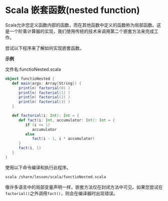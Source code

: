 # Scala 嵌套函数(nested function)

Scala允许您定义函数内部的函数，而在其他函数中定义的函数称为局部函数。这是一个阶乘计算器的实现，我们使用传统的技术来调用第二个嵌套方法来完成工作。

尝试以下程序来了解如何实现嵌套函数。

**示例**

文件名:functioNested.scala

```scala
object functioNested {
   def main(args: Array[String]) {
      println( factorial(0) )
      println( factorial(1) )
      println( factorial(2) )
      println( factorial(3) )
   }

   def factorial(i: Int): Int = {
      def fact(i: Int, accumulator: Int): Int = {
         if (i <= 1)
            accumulator
         else
            fact(i - 1, i * accumulator)
      }
      fact(i, 1)
   }
}
```

使用以下命令编译和执行此程序。

```bash
scala /share/lesson/scala/functioNested.scala
```

像许多语言中的局部变量声明一样，嵌套方法仅在封闭方法中可见。如果您尝试在`factorial()`之外调用`fact()`，则会在编译器时出现错误。
